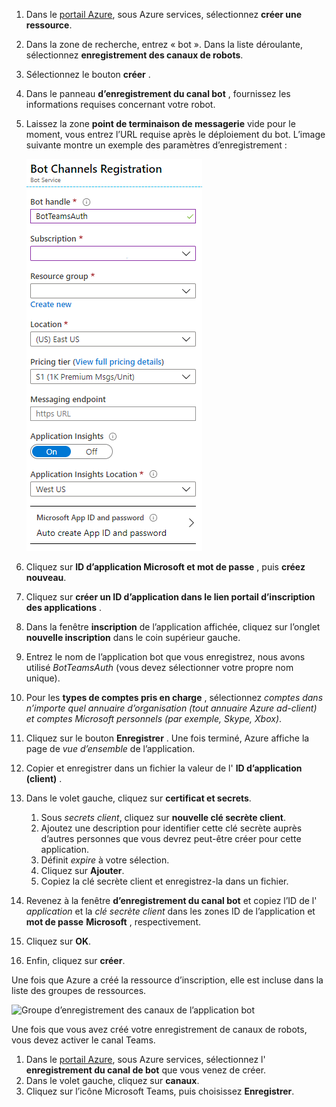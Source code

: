 1. Dans le [portail Azure](https://ms.portal.azure.com/#home), sous Azure services, sélectionnez **créer une ressource**.
1. Dans la zone de recherche, entrez « bot ». Dans la liste déroulante, sélectionnez **enregistrement des canaux de robots**.
1. Sélectionnez le bouton **créer** .
1. Dans le panneau **d’enregistrement du canal bot** , fournissez les informations requises concernant votre robot.
1. Laissez la zone **point de terminaison de messagerie** vide pour le moment, vous entrez l’URL requise après le déploiement du bot. L’image suivante montre un exemple des paramètres d’enregistrement :

    ![inscription des canaux de l’application bot](../../assets/images/authentication/auth-bot-channels-registration.png)

1. Cliquez sur **ID d’application Microsoft et mot de passe** , puis **créez nouveau**.
1. Cliquez sur **créer un ID d’application dans le lien portail d’inscription des applications** .
1. Dans la fenêtre **inscription** de l’application affichée, cliquez sur l’onglet **nouvelle inscription** dans le coin supérieur gauche.
1. Entrez le nom de l’application bot que vous enregistrez, nous avons utilisé *BotTeamsAuth* (vous devez sélectionner votre propre nom unique).
1. Pour les **types de comptes pris en charge** , sélectionnez *comptes dans n’importe quel annuaire d’organisation (tout annuaire Azure ad-client) et comptes Microsoft personnels (par exemple, Skype, Xbox)*.
1. Cliquez sur le bouton **Enregistrer** . Une fois terminé, Azure affiche la page de *vue d’ensemble* de l’application.
1. Copier et enregistrer dans un fichier la valeur de l' **ID d’application (client)** .
1. Dans le volet gauche, cliquez sur **certificat et secrets**.
    1. Sous *secrets client*, cliquez sur **nouvelle clé secrète client**.
    1. Ajoutez une description pour identifier cette clé secrète auprès d’autres personnes que vous devrez peut-être créer pour cette application.
    1. Définit *expire* à votre sélection.
    1. Cliquez sur **Ajouter**.
    1. Copiez la clé secrète client et enregistrez-la dans un fichier.
1. Revenez à la fenêtre **d’enregistrement du canal bot** et copiez l’ID de l' *application* et la *clé secrète client* dans les zones ID de l’application et **mot de passe** **Microsoft** , respectivement.
1. Cliquez sur **OK**.
1. Enfin, cliquez sur **créer**.

Une fois que Azure a créé la ressource d’inscription, elle est incluse dans la liste des groupes de ressources.  

![Groupe d’enregistrement des canaux de l’application bot](~/assets/images/authentication/auth-bot-channels-registration-group.PNG)

Une fois que vous avez créé votre enregistrement de canaux de robots, vous devez activer le canal Teams.

1. Dans le [portail Azure](https://ms.portal.azure.com/#home), sous Azure services, sélectionnez l' **enregistrement du canal de bot** que vous venez de créer.
1. Dans le volet gauche, cliquez sur **canaux**.
1. Cliquez sur l’icône Microsoft Teams, puis choisissez **Enregistrer**.
